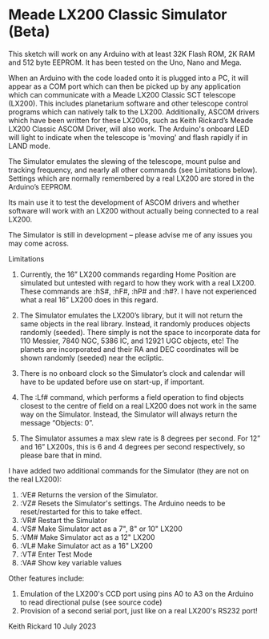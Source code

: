 # Meade LX200 Classic Simulator (Beta)

This sketch will work on any Arduino with at least 32K Flash ROM, 2K RAM and 512 byte EEPROM.  It has been tested on the Uno, Nano and Mega.

When an Arduino with the code loaded onto it is plugged into a PC, it will appear as a COM port which can then be picked up by any application which can communicate with a Meade LX200 Classic SCT telescope (LX200).  This includes planetarium software and other telescope control programs which can natively talk to the LX200.  Additionally, ASCOM drivers which have been written for these LX200s, such as Keith Rickard’s Meade LX200 Classic ASCOM Driver, will also work.  The Arduino's onboard LED will light to indicate when the telescope is 'moving' and flash rapidly if in LAND mode.

The Simulator emulates the slewing of the telescope, mount pulse and tracking frequency, and nearly all other commands (see Limitations below).  Settings which are normally remembered by a real LX200 are stored in the Arduino’s EEPROM.

Its main use it to test the development of ASCOM drivers and whether software will work with an LX200 without actually being connected to a real LX200.

The Simulator is still in development – please advise me of any issues you may come across.

Limitations

1)	Currently, the 16” LX200 commands regarding Home Position are simulated but untested with regard to how they work with a real LX200.  These commands are :hS#, :hF#, :hP# and :h#?.  I have not experienced what a real 16” LX200 does in this regard.

2)	The Simulator emulates the LX200’s library, but it will not return the same objects in the real library.  Instead, it randomly produces objects randomly (seeded).  There simply is not the space to incorporate data for 110 Messier, 7840 NGC, 5386 IC, and 12921 UGC objects, etc!  The planets are incorporated and their RA and DEC coordinates will be shown randomly (seeded) near the ecliptic.

3)	There is no onboard clock so the Simulator’s clock and calendar will have to be updated before use on start-up, if important.

4)	The :Lf# command, which performs a field operation to find objects closest to the centre of field on a real LX200 does not work in the same way on the Simulator. Instead, the Simulator will always return the message “Objects:  0”.

5)	The Simulator assumes a max slew rate is 8 degrees per second.  For 12” and 16” LX200s, this is 6 and 4 degrees per second respectively, so please bare that in mind.

I have added two additional commands for the Simulator (they are not on the real LX200):

1)  :VE#    Returns the version of the Simulator.
2)  :VZ#    Resets the Simulator's settings.  The Arduino needs to be reset/restarted for this to take effect.
3)  :VR#    Restart the Simulator
4)  :VS#    Make Simulator act as a 7", 8" or 10" LX200
5)  :VM#    Make Simulator act as a 12" LX200
6)  :VL#    Make Simulator act as a 16" LX200
7)  :VT#    Enter Test Mode
8)  :VA#    Show key variable values

Other features include:

1) Emulation of the LX200's CCD port using pins A0 to A3 on the Arduino to read directional pulse (see source code)
2) Provision of a second serial port, just like on a real LX200's RS232 port!

Keith Rickard
10 July 2023

